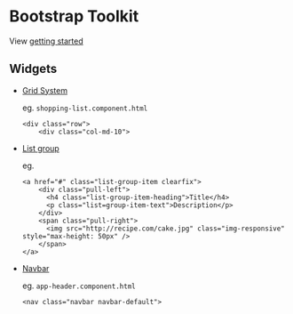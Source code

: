 # Bootstrap Toolkit

View [getting started](https://getbootstrap.com/docs/4.0/getting-started/introduction/)

## Widgets

* [Grid System](https://getbootstrap.com/docs/4.0/layout/grid/)
  
  eg. `shopping-list.component.html`
  
  ```
  <div class="row">
      <div class="col-md-10">
  ```

* [List group](https://getbootstrap.com/docs/4.0/components/list-group/)
  
  eg.
  
  ```
  <a href="#" class="list-group-item clearfix">
      <div class="pull-left">
        <h4 class="list-group-item-heading">Title</h4>
        <p class="list=group-item-text">Description</p>
      </div>
      <span class="pull-right">
        <img src="http://recipe.com/cake.jpg" class="img-responsive" style="max-height: 50px" />
      </span>
  </a>
  ```

* [Navbar](https://getbootstrap.com/docs/4.0/components/navbar/)
  
  eg. `app-header.component.html`
  
  ```
  <nav class="navbar navbar-default">
  ```